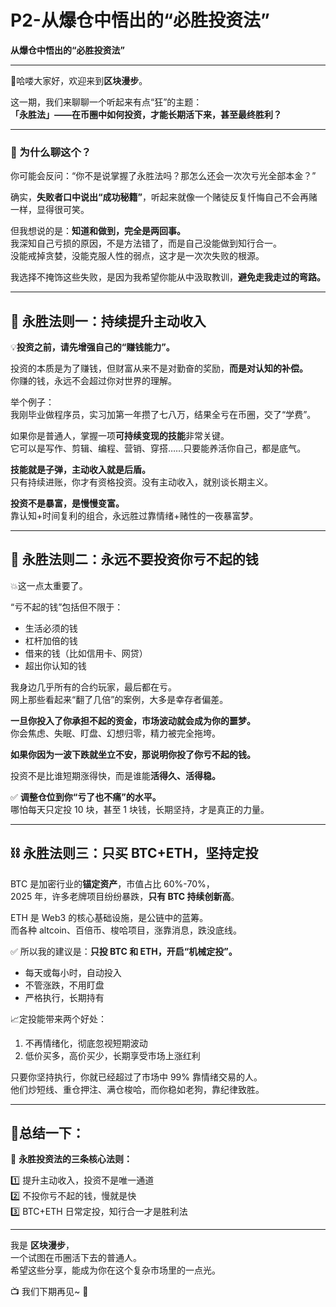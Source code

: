 # P2-从爆仓中悟出的“必胜投资法”
**从爆仓中悟出的“必胜投资法”**

---

👋哈喽大家好，欢迎来到**区块漫步**。

这一期，我们来聊聊一个听起来有点“狂”的主题：  
**「永胜法」——在币圈中如何投资，才能长期活下来，甚至最终胜利？**

---

<h3 id="YJNsk">🎯 为什么聊这个？</h3>

你可能会反问：“你不是说掌握了永胜法吗？那怎么还会一次次亏光全部本金？”

确实，**失败者口中说出“成功秘籍”**，听起来就像一个赌徒反复忏悔自己不会再赌一样，显得很可笑。

但我想说的是：**知道和做到，完全是两回事。**  
我深知自己亏损的原因，不是方法错了，而是自己没能做到知行合一。  
没能戒掉贪婪，没能克服人性的弱点，这才是一次次失败的根源。

我选择不掩饰这些失败，是因为我希望你能从中汲取教训，**避免走我走过的弯路。**

---

<h2 id="pgYOp">🧠 永胜法则一：持续提升主动收入</h2>

💡**投资之前，请先增强自己的“赚钱能力”。**

投资的本质是为了赚钱，但财富从来不是对勤奋的奖励，**而是对认知的补偿。**  
你赚的钱，永远不会超过你对世界的理解。

举个例子：  
我刚毕业做程序员，实习加第一年攒了七八万，结果全亏在币圈，交了“学费”。

如果你是普通人，掌握一项**可持续变现的技能**非常关键。  
它可以是写作、剪辑、编程、营销、穿搭……只要能养活你自己，都是底气。

**技能就是子弹，主动收入就是后盾。**  
只有持续进账，你才有资格投资。没有主动收入，就别谈长期主义。

**投资不是暴富，是慢慢变富。**  
靠认知+时间复利的组合，永远胜过靠情绪+赌性的一夜暴富梦。

---

<h2 id="PX0uO">🚫 永胜法则二：永远不要投资你亏不起的钱</h2>

💥这一点太重要了。

“亏不起的钱”包括但不限于：

+ 生活必须的钱
+ 杠杆加倍的钱
+ 借来的钱（比如信用卡、网贷）
+ 超出你认知的钱

我身边几乎所有的合约玩家，最后都在亏。  
网上那些看起来“翻了几倍”的案例，大多是幸存者偏差。

**一旦你投入了你承担不起的资金，市场波动就会成为你的噩梦。**  
你会焦虑、失眠、盯盘、幻想归零，精力被完全拖垮。

**如果你因为一波下跌就坐立不安，那说明你投了你亏不起的钱。**

投资不是比谁短期涨得快，而是谁能**活得久、活得稳。**

✅ **调整仓位到你“亏了也不痛”的水平。**  
哪怕每天只定投 10 块，甚至 1 块钱，长期坚持，才是真正的力量。

---

<h2 id="i1AiD">⛓️ 永胜法则三：只买 BTC+ETH，坚持定投</h2>

BTC 是加密行业的**锚定资产**，市值占比 60%-70%，  
2025 年，许多老牌项目纷纷暴跌，**只有 BTC 持续创新高**。

ETH 是 Web3 的核心基础设施，是公链中的蓝筹。  
而各种 altcoin、百倍币、梭哈项目，涨靠消息，跌没底线。

✅ 所以我的建议是：**只投 BTC 和 ETH，开启“机械定投”。**

+ 每天或每小时，自动投入
+ 不管涨跌，不用盯盘
+ 严格执行，长期持有

📈定投能带来两个好处：

1. 不再情绪化，彻底忽视短期波动
2. 低价买多，高价买少，长期享受市场上涨红利

只要你坚持执行，你就已经超过了市场中 99% 靠情绪交易的人。  
他们炒短线、重仓押注、满仓梭哈，而你稳如老狗，靠纪律致胜。

---

<h2 id="B06nb">📌总结一下：</h2>

🎯 **永胜投资法的三条核心法则：**

1️⃣ 提升主动收入，投资不是唯一通道  
2️⃣ 不投你亏不起的钱，慢就是快  
3️⃣ BTC+ETH 日常定投，知行合一才是胜利法

---

我是 **区块漫步**，  
一个试图在币圈活下去的普通人。  
希望这些分享，能成为你在这个复杂市场里的一点光。

📺 我们下期再见~ 👋